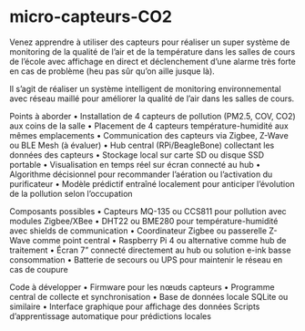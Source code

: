 # micro-capteurs-CO2

Venez apprendre à utiliser des capteurs pour réaliser un super système de monitoring de la qualité de l’air et de la température dans les salles de cours de l’école avec affichage en direct et déclenchement d’une alarme très forte en cas de problème (heu pas sûr qu’on aille jusque là).

Il s’agit de réaliser un système intelligent de monitoring environnemental avec réseau maillé pour améliorer la qualité de l’air dans les salles de cours.

Points à aborder
    • Installation de 4 capteurs de pollution (PM2.5, COV, CO2) aux coins de la salle
    • Placement de 4 capteurs température-humidité aux mêmes emplacements
    • Communication des capteurs via Zigbee, Z-Wave ou BLE Mesh (à évaluer)
    • Hub central (RPi/BeagleBone) collectant les données des capteurs
    • Stockage local sur carte SD ou disque SSD portable
    • Visualisation en temps réel sur écran connecté au hub
    • Algorithme décisionnel pour recommander l’aération ou l’activation du purificateur
    • Modèle prédictif entraîné localement pour anticiper l’évolution de la pollution selon l’occupation

Composants possibles
    • Capteurs MQ-135 ou CCS811 pour pollution avec modules Zigbee/XBee
    • DHT22 ou BME280 pour température-humidité avec shields de communication
    • Coordinateur Zigbee ou passerelle Z-Wave comme point central
    • Raspberry Pi 4 ou alternative comme hub de traitement
    • Écran 7” connecté directement au hub ou solution e-ink basse consommation
    • Batterie de secours ou UPS pour maintenir le réseau en cas de coupure

Code à développer
    • Firmware pour les nœuds capteurs
    • Programme central de collecte et synchronisation
    • Base de données locale SQLite ou similaire
    • Interface graphique pour affichage des données
    Scripts d’apprentissage automatique pour prédictions locales